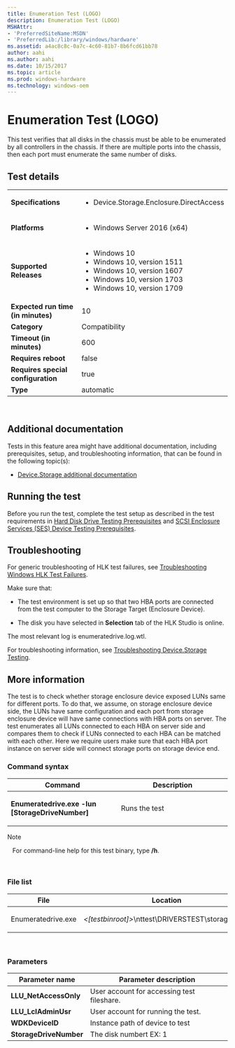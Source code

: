 ```yaml
---
title: Enumeration Test (LOGO)
description: Enumeration Test (LOGO)
MSHAttr:
- 'PreferredSiteName:MSDN'
- 'PreferredLib:/library/windows/hardware'
ms.assetid: a4ac8c8c-0a7c-4c60-81b7-8b6fcd61bb78
author: aahi
ms.author: aahi
ms.date: 10/15/2017
ms.topic: article
ms.prod: windows-hardware
ms.technology: windows-oem
---
```


# <span id="p_hlk_test.6a5af370-4995-4355-a3dd-efc5d79728a5"></span>Enumeration Test (LOGO)


This test verifies that all disks in the chassis must be able to be enumerated by all controllers in the chassis. If there are multiple ports into the chassis, then each port must enumerate the same number of disks.

## Test details
|||
|---|---|
| **Specifications**  | <ul><li>Device.Storage.Enclosure.DirectAccess</li></ul> |  
| **Platforms**   | <ul><li>Windows Server 2016 (x64)</li></ul> |
| **Supported Releases** | <ul><li>Windows 10</li><li>Windows 10, version 1511</li><li>Windows 10, version 1607</li><li>Windows 10, version 1703</li><li>Windows 10, version 1709</li></ul> |
|**Expected run time (in minutes)**| 10 |
|**Category**| Compatibility |
|**Timeout (in minutes)**| 600 |
|**Requires reboot**| false |
|**Requires special configuration**| true |
|**Type**| automatic |

 

## <span id="Additional_documentation"></span><span id="additional_documentation"></span><span id="ADDITIONAL_DOCUMENTATION"></span>Additional documentation


Tests in this feature area might have additional documentation, including prerequisites, setup, and troubleshooting information, that can be found in the following topic(s):

-   [Device.Storage additional documentation](device-storage-additional-documentation.md)

## <span id="Running_the_test"></span><span id="running_the_test"></span><span id="RUNNING_THE_TEST"></span>Running the test


Before you run the test, complete the test setup as described in the test requirements in [Hard Disk Drive Testing Prerequisites](hard-disk-drive-testing-prerequisites.md) and [SCSI Enclosure Services (SES) Device Testing Prerequisites](scsi-enclosure-services--ses--device-testing-prerequisites.md).

## <span id="Troubleshooting"></span><span id="troubleshooting"></span><span id="TROUBLESHOOTING"></span>Troubleshooting


For generic troubleshooting of HLK test failures, see [Troubleshooting Windows HLK Test Failures](..\user\troubleshooting-windows-hlk-test-failures.md).

Make sure that:

-   The test environment is set up so that two HBA ports are connected from the test computer to the Storage Target (Enclosure Device).

-   The disk you have selected in **Selection** tab of the HLK Studio is online.

The most relevant log is enumeratedrive.log.wtl.

For troubleshooting information, see [Troubleshooting Device.Storage Testing](troubleshooting-devicestorage-testing.md).

## <span id="More_information"></span><span id="more_information"></span><span id="MORE_INFORMATION"></span>More information


The test is to check whether storage enclosure device exposed LUNs same for different ports. To do that, we assume, on storage enclosure device side, the LUNs have same configuration and each port from storage enclosure device will have same connections with HBA ports on server. The test enumerates all LUNs connected to each HBA on server side and compares them to check if LUNs connected to each HBA can be matched with each other. Here we require users make sure that each HBA port instance on server side will connect storage ports on storage device end.

### <span id="Command_syntax"></span><span id="command_syntax"></span><span id="COMMAND_SYNTAX"></span>Command syntax

<table>
<colgroup>
<col width="50%" />
<col width="50%" />
</colgroup>
<thead>
<tr class="header">
<th>Command</th>
<th>Description</th>
</tr>
</thead>
<tbody>
<tr class="odd">
<td><p><strong>Enumeratedrive.exe -lun [StorageDriveNumber]</strong></p></td>
<td><p>Runs the test</p></td>
</tr>
</tbody>
</table>

>[!NOTE]
>  
For command-line help for this test binary, type **/h**.

 

### <span id="File_list"></span><span id="file_list"></span><span id="FILE_LIST"></span>File list

<table>
<colgroup>
<col width="50%" />
<col width="50%" />
</colgroup>
<thead>
<tr class="header">
<th>File</th>
<th>Location</th>
</tr>
</thead>
<tbody>
<tr class="odd">
<td><p>Enumeratedrive.exe</p></td>
<td><p><em>&lt;[testbinroot]&gt;</em>\nttest\DRIVERSTEST\storage\wdk\</p></td>
</tr>
</tbody>
</table>

 

### <span id="Parameters"></span><span id="parameters"></span><span id="PARAMETERS"></span>Parameters

| Parameter name         | Parameter description                      |
|------------------------|--------------------------------------------|
| **LLU\_NetAccessOnly** | User account for accessing test fileshare. |
| **LLU\_LclAdminUsr**   | User account for running the test.         |
| **WDKDeviceID**        | Instance path of device to test            |
| **StorageDriveNumber** | The disk numbert EX: 1                     |

 

 

 






